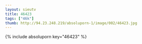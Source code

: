 ```yaml
--- 
layout: sieutv
title: 46423
tags: ["46k"]
thumb: http://94.23.248.219/absoluporn-1/image/002/46423.jpg
---
```

{% include absoluporn key="46423" %} 
